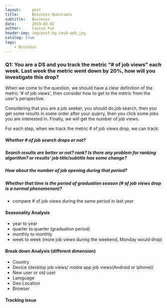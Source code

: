 ```yaml
---
layout:     post
title:      Business Questions
subtitle:   Business
date:       2019-03-02
author:     Cassie Pan
header-img: img/post-bg-ios9-web.jpg
catalog: true
tags:
    - Business
---
```


### Q1: You are a DS and you track the metric “# of job views” each week. Last week the metric went down by 20%, how will you investigate this drop?

When we come to the question, we should have a clear definition of the metric '# of job views', then consider how to get to the metric from the user's perspective. 

Considering that you are a job seeker, you should do job search, then you get some results in some order after your quarry, then you click some jobs you are interested in. Finally, we will get the number of job views. 

For each step, when we track the metric # of job views drop, we can track:

##### Whether # of job search drops or not?
##### Search results are better or not? rank? Is there any problem for ranking algorithm? or results' job title/subtitle has some change?
##### How about the number of job opening during that period?
##### Whether that time is the period of graduation season (# of job views drop is a normal phenomenon)?
- compare # of job views during the same period in last year


#### Seasonality Analysis
- year to year
- quarter to quarter (graduation period)
- monthly to monthly
- week to week (more job views during the weekend, Monday would drop)

#### Break down Analysis (different dimension)
- Country
- Device (desktop job views/ mobie app job views(Android or iphone))
- New user or old user
- Lamguage
- Geo Location
- Browser

#### Tracking issue